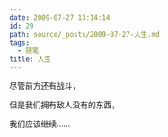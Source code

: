```yaml
---
date: 2009-07-27 13:14:14
id: 29
path: source/_posts/2009-07-27-人生.md
tags:
  - 随笔
title: 人生
---
```


尽管前方还有战斗，

但是我们拥有敌人没有的东西，

我们应该继续……